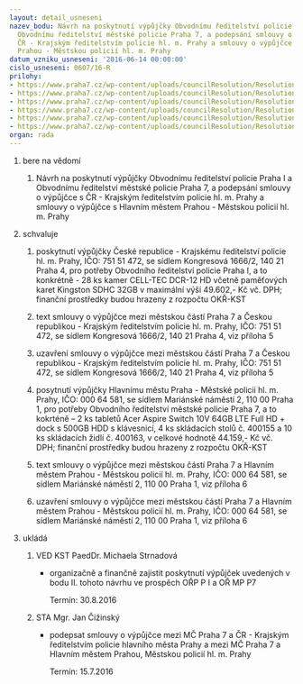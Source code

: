 ```yaml
---
layout: detail_usneseni
nazev_bodu: Návrh na poskytnutí výpůjčky Obvodnímu ředitelství policie Praha I  a
  Obvodnímu ředitelství městské policie Praha 7, a podepsání smlouvy o výpůjčce s
  ČR - Krajským ředitelstvím policie hl. m. Prahy a smlouvy o výpůjčce s Hlavním městem
  Prahou - Městskou policií hl. m. Prahy
datum_vzniku_usneseni: '2016-06-14 00:00:00'
cislo_usneseni: 0607/16-R
prilohy:
- https://www.praha7.cz/wp-content/uploads/councilResolution/Resolutions/27846/export/Priloha1Duvodova_zprava_PCRaMP~73811.docx
- https://www.praha7.cz/wp-content/uploads/councilResolution/Resolutions/27846/export/ZadostPCR~73810.pdf
- https://www.praha7.cz/wp-content/uploads/councilResolution/Resolutions/27846/export/ZadostMP~73809.pdf
- https://www.praha7.cz/wp-content/uploads/councilResolution/Resolutions/27846/export/Prilohasmlouva_o_vypujcce_pcr~73807.doc
- https://www.praha7.cz/wp-content/uploads/councilResolution/Resolutions/27846/export/PrilohasmlouvaovypujcceMP~73806.docx
- https://www.praha7.cz/wp-content/uploads/councilResolution/Resolutions/27846/export/export~298471.pdf
organ: rada
---
```

<ol class="urzList_view" id="urzList">
<li id="" class="urzClass1"><span name="1">bere na vědomí</span> 
<ol class="urzOlClass">
<li id="" class="urzClass2" style="TEXT-ALIGN: left"><span><p>Návrh na poskytnutí&nbsp;výpůjčky Obvodnímu ředitelství policie Praha I a Obvodnímu ředitelství městské policie Praha 7, a podepsání smlouvy o výpůjčce s ČR - Krajským ředitelstvím policie hl. m. Prahy a smlouvy o výpůjčce s Hlavním městem Prahou - Městskou policií hl. m. Prahy</p></span></li></ol></li>
<li id="" class="urzClass1"><span name="24">schvaluje</span> 
<ol class="urzOlClass">
<li id="" class="urzClass2" style="TEXT-ALIGN: left"><span><p>poskytnutí výpůjčky České republice - Krajskému ředitelství policie hl. m. Prahy, IČO: 751 51 472, se sídlem Kongresová 1666/2, 140 21 Praha 4,&nbsp;pro potřeby Obvodního ředitelství policie Praha I, a to konkrétně&nbsp;- 28 ks kamer CELL-TEC DCR-12 HD včetně paměťových karet Kingston SDHC 32GB v maximální výši 49.602,- Kč vč. DPH; finanční prostředky budou hrazeny z rozpočtu OKŘ-KST</p></span></li>
<li id="" class="urzClass2" style="TEXT-ALIGN: left"><span><p>text smlouvy o výpůjčce mezi městskou částí Praha 7 a Českou republikou - Krajským ředitelstvím policie hl. m. Prahy, IČO: 751 51 472, se sídlem Kongresová 1666/2, 140 21 Praha 4, viz příloha 5</p></span></li>
<li id="" class="urzClass2" style="TEXT-ALIGN: left"><span><p>uzavření smlouvy o výpůjčce mezi městskou částí Praha 7 a Českou republikou - Krajským ředitelstvím policie hl. m. Prahy, IČO: 751 51 472, se sídlem Kongresová 1666/2, 140 21 Praha 4, viz příloha 5</p></span></li>
<li id="" class="urzClass2" style="TEXT-ALIGN: left"><span><p>posytnutí výpůjčky Hlavnímu městu Praha - Městské policii hl. m. Prahy, IČO: 000 64 581, se sídlem Mariánské náměstí 2, 110 00 Praha 1, pro potřeby&nbsp;Obvodního ředitelství městské policie Praha 7, a to kokrténě –&nbsp;2 ks tabletů Acer Aspire Switch 10V 64GB LTE Full HD + dock s 500GB HDD s klávesnicí, 4 ks skládacích stolů č. 400155 a 10 ks skládacích židlí č. 400163, v celkové hodnotě&nbsp;44.159,- Kč vč. DPH;&nbsp;finanční prostředky budou hrazeny z rozpočtu OKŘ-KST</p></span></li>
<li id="" class="urzClass2" style="TEXT-ALIGN: left"><span><p>text smlouvy o výpůjčce mezi městskou částí Praha 7 a Hlavním městem Prahou - Městskou policií hl. m. Prahy, IČO: 000 64 581, se sídlem Mariánské náměstí 2, 110 00 Praha 1, viz příloha 6</p></span></li>
<li id="" class="urzClass2" style="TEXT-ALIGN: left"><span><p>uzavření smlouvy o výpůjčce mezi městskou částí Praha 7 a Hlavním městem Prahou - Městskou policií hl. m. Prahy, IČO: 000 64 581, se sídlem Mariánské náměstí 2, 110 00 Praha 1, viz příloha 6</p></span></li></ol></li><li class="urzClass1" id="urzUkoly"><span name="1">ukládá</span><ol class="urzOlClass"><li class="urzClass2"><span><p>VED KST PaedDr. Michaela Strnadová</p></span><ul class="urzUlClass"><li class="urzClass3"><span><p>organizačně a finančně zajistit poskytnutí výpůjček uvedených v bodu II. tohoto návrhu ve prospěch OŘP P I a OŘ MP P7</p></span><span class="urzUkolTermin">  Termín:&nbsp;30.8.2016</span></li></ul></li><li class="urzClass2"><span><p>STA Mgr. Jan Čižinský</p></span><ul class="urzUlClass"><li class="urzClass3"><span><p>podepsat smlouvy o výpůjčce mezi MČ Praha 7 a ČR - Krajským ředitelstvím policie hlavního města Prahy a mezi MČ Praha 7 a Hlavním městem Prahou, Městskou policií hl. m. Prahy</p></span><span class="urzUkolTermin">  Termín:&nbsp;15.7.2016</span></li></ul></li></ol></li>
</ol>
